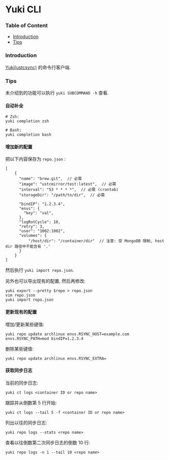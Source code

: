 # Yuki CLI

### Table of Content

* [Introduction](#introduction)
* [Tips](#tips)

### Introduction

[Yuki(ustcsync)](https://github.com/knight42/Yuki) 的命令行客户端.

### Tips

未介绍到的功能可以执行 `yuki SUBCOMMAND -h` 查看.

#### 自动补全

```
# Zsh:
yuki completion zsh

# Bash:
yuki completion bash
```

#### 增加新的配置

把以下内容保存为 `repo.json` :
```
[
    {
      "name": "brew.git",  // 必需
      "image": "ustcmirror/test:latest",  // 必需
      "interval": "53 * * * *",  // 必需 (crontab)
      "storageDir": "/path/to/dir",  // 必需

      "bindIP": "1.2.3.4",
      "envs": {
        "key": "val",
      },
      "logRotCycle": 10,
      "retry": 3,
      "user": "1002:1002",
      "volumes": {
          "/host/dir": "/container/dir"  // 注意: 受 MongoDB 限制, host dir 路径中不能含有 '.'
      }
    }
]
```

然后执行 `yuki import repo.json`.

另外也可以导出现有的配置, 然后再修改:
```
yuki export --pretty $repo > repo.json
vim repo.json
yuki import repo.json
```

#### 更新现有的配置

增加/更新某些键值:
```
yuki repo update archlinux envs.RSYNC_HOST=example.com envs.RSYNC_PATH=mod bindIP=1.2.3.4
```

删除某些键值:
```
yuki repo update archlinux envs.RSYNC_EXTRA=
```

#### 获取同步日志

当前的同步日志:
```
yuki ct logs <container ID or repo name>
```

跟踪并从倒数第 5 行开始:
```
yuki ct logs --tail 5 -f <container ID or repo name>
```

列出以往的同步日志:
```
yuki repo logs --stats <repo name>
```

查看以往倒数第二次同步日志的倒数 10 行:
```
yuki repo logs -n 1 --tail 10 <repo name>
```
